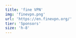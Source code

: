 ```yaml
---
title: 'fine VPN'
img: 'finevpn.png'
url: 'https://en.finevpn.org/'
tier: 'Sponsors'
size: 'h-8'
---
```

